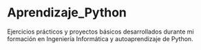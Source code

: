 # Aprendizaje_Python
Ejercicios prácticos y proyectos básicos desarrollados durante mi formación en Ingeniería Informática y autoaprendizaje de Python.
